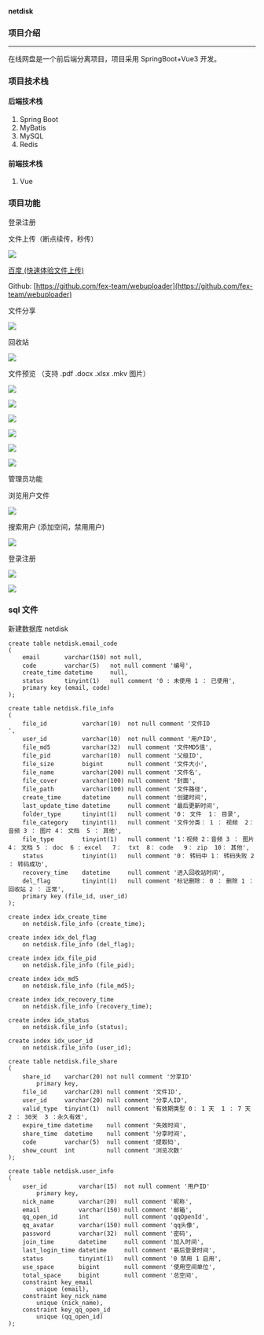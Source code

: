 #### netdisk

### 项目介绍

---

在线网盘是一个前后端分离项目，项目采用 SpringBoot+Vue3 开发。

### 项目技术栈

#### 后端技术栈

1. Spring Boot
2. MyBatis
3. MySQL
4. Redis

####  前端技术栈

1. Vue

### 项目功能

登录注册

文件上传（断点续传，秒传）

![](./images/20230628211004.png)

[百度 (快速体验文件上传)](http://fex.baidu.com/webuploader/getting-started.html) 

Github: [https://github.com/fex-team/webuploader](https://github.com/fex-team/webuploader)

文件分享

![](./images/20230628210057.png)

回收站

![](./images/20230628210120.png)

文件预览 （支持 .pdf .docx .xlsx .mkv 图片）

![](./images/20230628211422.png)

![](./images/20230628211437.png)

![](./images/20230628211449.png)

![](./images/20230628212148.png)

![](./images/20230628212342.png)

![](./images/20230628212459.png)

管理员功能

浏览用户文件

![](./images/20230629194347.png)

搜索用户 (添加空间，禁用用户)

![](./images/20230629194445.png)

登录注册

![](./images/20230630144842.png)

![](./images/20230630144854.png)

### sql 文件

新建数据库 netdisk

```mysql
create table netdisk.email_code
(
    email       varchar(150) not null,
    code        varchar(5)   not null comment '编号',
    create_time datetime     null,
    status      tinyint(1)   null comment '0 : 未使用 1 ： 已使用',
    primary key (email, code)
);

create table netdisk.file_info
(
    file_id          varchar(10)  not null comment '文件ID
',
    user_id          varchar(10)  not null comment '用户ID',
    file_md5         varchar(32)  null comment '文件MD5值',
    file_pid         varchar(10)  null comment '父级ID',
    file_size        bigint       null comment '文件大小',
    file_name        varchar(200) null comment '文件名',
    file_cover       varchar(100) null comment '封面',
    file_path        varchar(100) null comment '文件路径',
    create_time      datetime     null comment '创建时间',
    last_update_time datetime     null comment '最后更新时间',
    folder_type      tinyint(1)   null comment '0： 文件  1： 目录',
    file_category    tinyint(1)   null comment '文件分类： 1 ： 视频  2： 音频 3 ： 图片 4： 文档  5 ： 其他',
    file_type        tinyint(1)   null comment '1：视频 2：音频 3 ： 图片 4： 文档 5 ： doc  6 : excel   7：  txt  8： code   9： zip  10： 其他',
    status           tinyint(1)   null comment '0： 转码中 1： 转码失败 2 ： 转码成功',
    recovery_time    datetime     null comment '进入回收站时间',
    del_flag         tinyint(1)   null comment '标记删除： 0 ： 删除 1 ： 回收站 2 ： 正常',
    primary key (file_id, user_id)
);

create index idx_create_time
    on netdisk.file_info (create_time);

create index idx_del_flag
    on netdisk.file_info (del_flag);

create index idx_file_pid
    on netdisk.file_info (file_pid);

create index idx_md5
    on netdisk.file_info (file_md5);

create index idx_recovery_time
    on netdisk.file_info (recovery_time);

create index idx_status
    on netdisk.file_info (status);

create index idx_user_id
    on netdisk.file_info (user_id);

create table netdisk.file_share
(
    share_id    varchar(20) not null comment '分享ID'
        primary key,
    file_id     varchar(20) null comment '文件ID',
    user_id     varchar(20) null comment '分享人ID',
    valid_type  tinyint(1)  null comment '有效期类型 0： 1 天  1 ： 7 天   2 ： 30天  3 ：永久有效',
    expire_time datetime    null comment '失效时间',
    share_time  datetime    null comment '分享时间',
    code        varchar(5)  null comment '提取码',
    show_count  int         null comment '浏览次数'
);

create table netdisk.user_info
(
    user_id         varchar(15)  not null comment '用户ID'
        primary key,
    nick_name       varchar(20)  null comment '昵称',
    email           varchar(150) null comment '邮箱',
    qq_open_id      int          null comment 'qqOpenId',
    qq_avatar       varchar(150) null comment 'qq头像',
    password        varchar(32)  null comment '密码',
    join_time       datetime     null comment '加入时间',
    last_login_time datetime     null comment '最后登录时间',
    status          tinyint(1)   null comment '0 禁用 1 启用',
    use_space       bigint       null comment '使用空间单位',
    total_space     bigint       null comment '总空间',
    constraint key_email
        unique (email),
    constraint key_nick_name
        unique (nick_name),
    constraint key_qq_open_id
        unique (qq_open_id)
);
```

